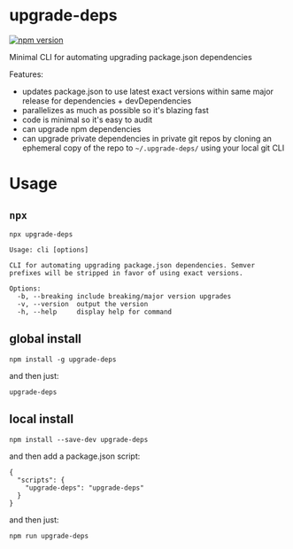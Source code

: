 # upgrade-deps

[![npm version](https://badge.fury.io/js/upgrade-deps.svg)](https://badge.fury.io/js/upgrade-deps)

Minimal CLI for automating upgrading package.json dependencies

Features:
- updates package.json to use latest exact versions within same major release for dependencies + devDependencies
- parallelizes as much as possible so it's blazing fast
- code is minimal so it's easy to audit
- can upgrade npm dependencies
- can upgrade private dependencies in private git repos by cloning an ephemeral copy of the repo to `~/.upgrade-deps/` using your local git CLI

# Usage

## `npx`

```
npx upgrade-deps
```

```
Usage: cli [options]

CLI for automating upgrading package.json dependencies. Semver prefixes will be stripped in favor of using exact versions.

Options:
  -b, --breaking include breaking/major version upgrades
  -v, --version  output the version
  -h, --help     display help for command
```

## global install

```
npm install -g upgrade-deps
```

and then just:

```
upgrade-deps
```

## local install

```
npm install --save-dev upgrade-deps
```

and then add a package.json script:

```
{
  "scripts": {
    "upgrade-deps": "upgrade-deps"
  }
}
```

and then just:

```
npm run upgrade-deps
```
